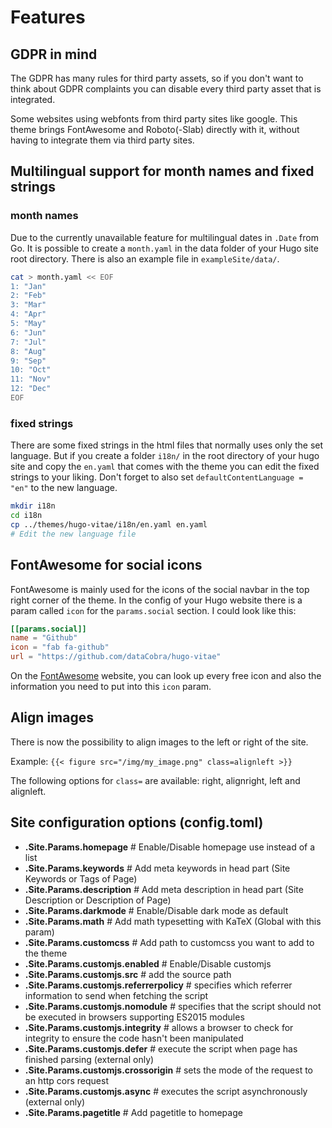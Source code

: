 # Features

## GDPR in mind

The GDPR has many rules for third party assets, so if you don't want to think
about GDPR complaints you can disable every third party asset that is
integrated.

Some websites using webfonts from third party sites like google. This theme
brings FontAwesome and Roboto(-Slab) directly with it, without having to
integrate them via third party sites.

## Multilingual support for month names and fixed strings

### month names

Due to the currently unavailable feature for multilingual dates in `.Date`
from Go. It is possible to create a `month.yaml` in the data folder of your
Hugo site root directory. There is also an example file in
`exampleSite/data/`.

```sh
cat > month.yaml << EOF
1: "Jan"
2: "Feb"
3: "Mar"
4: "Apr"
5: "May"
6: "Jun"
7: "Jul"
8: "Aug"
9: "Sep"
10: "Oct"
11: "Nov"
12: "Dec"
EOF
```

### fixed strings

There are some fixed strings in the html files that normally uses only the set
language. But if you create a folder `i18n/` in the root directory of your
hugo site and copy the `en.yaml` that comes with the theme you can edit the
fixed strings to your liking. Don't forget to also set
`defaultContentLanguage = "en"` to the new language.

```sh
mkdir i18n
cd i18n
cp ../themes/hugo-vitae/i18n/en.yaml en.yaml
# Edit the new language file
```

## FontAwesome for social icons

FontAwesome is mainly used for the icons of the social navbar in the top right
corner of the theme. In the config of your Hugo website there is a param
called `icon` for the `params.social` section. I could look like this:

```toml
[[params.social]]
name = "Github"
icon = "fab fa-github"
url = "https://github.com/dataCobra/hugo-vitae"
```

On the [FontAwesome](https://fontawesome.com) website, you can look up every
free icon and also the information you need to put into this `icon` param.

## Align images

There is now the possibility to align images to the left or right of the site.

Example: `{{< figure src="/img/my_image.png" class=alignleft >}}`

The following options for `class=` are available: right, alignright, left and alignleft.

## Site configuration options (config.toml)

 - **.Site.Params.homepage** # Enable/Disable homepage use instead of a list
 - **.Site.Params.keywords** # Add meta keywords in head part (Site Keywords or Tags of Page)
 - **.Site.Params.description** # Add meta description in head part (Site Description or Description of Page)
 - **.Site.Params.darkmode** # Enable/Disable dark mode as default
 - **.Site.Params.math** # Add math typesetting with KaTeX (Global with this param)
 - **.Site.Params.customcss** # Add path to customcss you want to add to the theme
 - **.Site.Params.customjs.enabled** # Enable/Disable customjs
 - **.Site.Params.customjs.src** # add the source path
 - **.Site.Params.customjs.referrerpolicy** # specifies which referrer information to send when fetching the script
 - **.Site.Params.customjs.nomodule** # specifies that the script should not be executed in browsers supporting ES2015 modules
 - **.Site.Params.customjs.integrity** # allows a browser to check for integrity to ensure the code hasn't been manipulated
 - **.Site.Params.customjs.defer** # execute the script when page has finished parsing (external only)
 - **.Site.Params.customjs.crossorigin** # sets the mode of the request to an http cors request
 - **.Site.Params.customjs.async** # executes the script asynchronously (external only)
 - **.Site.Params.pagetitle** # Add pagetitle to homepage <title> tag
 - **.Site.Params.avatar** # Add a avatar to your website
 - **.Site.Params.subtitle** # Add a subtitle to your website
 - **.Site.Params.social** # Add different social links to your website
 - **.Site.Params.readingTime** # Show reading time for a post
 - **.Site.Params.wordCount** # Show word count for a post
 - **.Site.Params.hideAuthor** # Show author for a post
 - **.Site.Params.excludedTypes** # Exclude specific types in lists
 - **.Site.Params.mainSections** # Add list of sections that should show up on the homepage
 - **.Site.Params.nofeedSections** # Add list of sections/types that should not be considered by RSS
 - **.Site.Params.fullRSS** # Use a full HTML representation of the articles in the RSS feed
 - **.Site.Params.disableTaxoTypes** # Deactivate taxonomies for specific page types
 - **.Site.Params.favicon** # Activate favicons for the website
 - **.Site.Params.comments.enabled** # Enable/Disable comments for website entirely
 - **.Site.Params.comments.engine** # Either disqus, commento or isso to choose from
 - **.Site.Params.comments.disableOnTypes** # Deactivate comments for specific page types
 - **.Site.Params.comments.disqus.shortname** # New param for the shortname of a disqus instance
 - **.Site.Params.comments.commento.host** # Domain http/s of commento.io system of choice
 - **.Site.Params.comments.isso.host** # Domain of your chosen Isso instance

## Front matter options for content

 - **.Params.tags** # https://gohugo.io/variables/page/#page-level-params
 - **.Params.nofeed** # Don't add page to RSS file
 - **.Params.math** # Add math typesetting with KaTeX to a specific page
 - **.Params.author** # Add the author of a page
 - **.Params.authorlink** # Add the create a link to a page of the author
 - **.Params.notaxonomy** # Don't show this list of taxnomoies below the content
 - **.Params.type** # https://gohugo.io/content-management/types/
 - **.Params.commentable** # Enable/Disable comments for this specific page
 - **.Params.hidden** # Hide page from the mainSections on the homepage
 - **.Params.norobots** # Disallow page in robots.txt for search engines
 - **.Params.nodate** # Hide the publish date of specific content
 - **.Params.image** # Add an image to the post
 - **.Params.imagetext** # Add alternate text for the image to the post
 - **.Params.hidemeta** # Hide the metadata (readingTime, wordCount and Author)

**Examples for site configuration and front matter can be found in `examples/`.**
